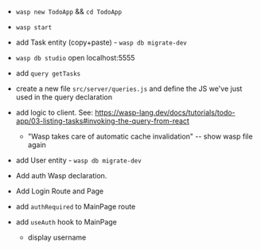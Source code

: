 - `wasp new TodoApp` && `cd TodoApp`
- `wasp start`
- add Task entity (copy+paste) -  `wasp db migrate-dev`
- `wasp db studio` open localhost:5555

- add `query getTasks` 
- create a new file `src/server/queries.js` and define the JS we've just used in the query declaration
- add logic to client. See: https://wasp-lang.dev/docs/tutorials/todo-app/03-listing-tasks#invoking-the-query-from-react 
  - "Wasp takes care of automatic cache invalidation" -- show wasp file again

- add User entity -  `wasp db migrate-dev` 
- Add auth Wasp declaration.  
- Add Login Route and Page
- add `authRequired` to MainPage route
- add `useAuth` hook to MainPage
  - display username 




